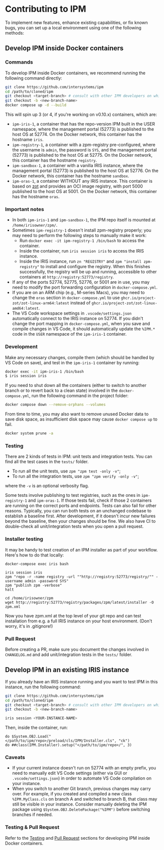 # Contributing to IPM

To implement new features, enhance existing capabilities, or fix known bugs, you can set up a local environment using one of the following methods:

## Develop IPM inside Docker containers

### Commands
To develop IPM inside Docker containers, we recommend running the following command directly:
```bash
git clone https://github.com/intersystems/ipm
cd /path/to/cloned/ipm
git checkout <target-branch> # consult with other IPM developers on which branch your PR should be targeted
git checkout -b <new-branch-name>
docker compose up -d --build
```
This will spin up 3 (or 4, if you're working on v0.10.x) containers, which are:
- `ipm-iris-1`, a container that has the repo-version IPM built in the USER namespace, where the management portal (52773) is published to the host OS at 52774. On the Docker network, this container has the hostname `iris`.
- `ipm-registry-1`, a container with a zpm-registry pre-configured, where the username is `admin`, the password is `SYS`, and the management portal (52773) is published to the host OS at 52775. On the Docker network, this container has the hostname `registry`.
- `ipm-sandbox-1`, a container with a vanilla IRIS instance, where the management portal (52773) is published to the host OS at 52776. On the Docker network, this container has the hostname `sandbox`.
- `ipm-oras-1`, a container WITHOUT any IRIS instance. This container is based on [zot](https://github.com/project-zot/zot) and provides an OCI image registry, with port 5000 published to the host OS at 5001. On the Docker network, this container has the hostname `oras`.

### Important notes
- In both `ipm-iris-1` and `ipm-sandbox-1`, the IPM repo itself is mounted at `/home/irisowner/zpm/`.
- Sometimes `ipm-registry-1` doesn't install zpm-registry properly; you may need to perform the following steps to manually make it work:
  - Run `docker exec -it ipm-registry-1 /bin/bash` to access the container.
  - Inside the container, run `iris session iris` to access the IRIS instance.
  - Inside the IRIS instance, run `zn "REGISTRY"` and `zpm "install zpm-registry"` to install and configure the registry. When this finishes successfully, the registry will be up and running, accessible to other containers at `http://registry:52773/registry`.
- If any of the ports 52774, 52775, 52776, or 5001 are in use, you may need to modify the port forwarding configuration in `docker-compose.yml`.
- If you are on an ARM chip (e.g., M-series Macs), you may need to change the `oras` section in `docker-compose.yml` to use `ghcr.io/project-zot/zot-linux-arm64:latest` instead of `ghcr.io/project-zot/zot-linux-amd64:latest`.
- The VS Code workspace settings in `.vscode/settings.json` automatically connect to the IRIS instance on 52774. If you didn't change the port mapping in `docker-compose.yml`, when you save and compile changes in VS Code, it should automatically update the `%IPM.*` code in the `USER` namespace of the `ipm-iris-1` container.

### Development
Make any necessary changes, compile them (which should be handled by VS Code on save), and test in the `ipm-iris-1` container by running:
```bash
docker exec -it ipm-iris-1 /bin/bash
$ iris session iris
```
If you need to shut down all the containers (either to switch to another branch or to revert back to a clean state) involved in the `docker-compose.yml`, run the following command in the project folder:
```bash
docker compose down --remove-orphans --volumes
```
From time to time, you may also want to remove unused Docker data to save disk space, as insufficient disk space may cause `docker compose up` to fail.
```bash
docker system prune -a
```

### Testing
There are 2 kinds of tests in IPM: unit tests and integration tests. You can find all the test cases in the `tests/` folder.

-  To run all the unit tests, use `zpm "zpm test -only -v"`;
-  To run all the integration tests, use `zpm "zpm verify -only -v"`;

where the `-v` is an optional verbosity flag.

Some tests involve publishing to test registries, such as the ones in `ipm-registry-1` and `ipm-oras-1`. If those tests fail, check if those 2 containers are running on the correct ports and endpoints. Tests can also fail for other reasons. Typically, you can run both tests on an unchanged codebase to establish a baseline first. After development, if it doesn't incur new failures beyond the baseline, then your changes should be fine. We also have CI to double-check all unit/integration tests when you open a pull request.

### Installer testing
It may be handy to test creation of an IPM installer as part of your workflow. Here's how to do that locally:

```
docker-compose exec iris bash

iris session iris
zpm "repo -r -name registry -url ""http://registry:52773/registry/"" -username admin -password SYS"
zpm "publish zpm -verbose"
halt

cd /home/irisowner/zpm
wget http://registry:52773/registry/packages/zpm/latest/installer -O zpm.xml
```

Now you have zpm.xml at the top level of your git repo and can test installation from e.g. a full IRIS instance on your host environment. (Don't worry, it's in .gitignore!)

### Pull Request
Before creating a PR, make sure you document the changes involved in `CHANGELOG.md` and add unit/integration tests in the `tests/` folder.

## Develop IPM in an existing IRIS instance
If you already have an IRIS instance running and you want to test IPM in this instance, run the following command:
```bash
git clone https://github.com/intersystems/ipm
cd /path/to/cloned/ipm
git checkout <target-branch> # consult with other IPM developers on which branch your PR should be targeted
git checkout -b <new-branch-name>

iris session <YOUR-INSTANCE-NAME>
```
Then, inside the container, run:
```objectscript
do $System.OBJ.Load("</path/to/ipm/repo>/preload/cls/IPM/Installer.cls", "ck")
do ##class(IPM.Installer).setup("</path/to/ipm/repo>/", 3)
```

### Caveats
- If your current instance doesn't run on 52774 with an empty prefix, you need to manually edit VS Code settings (either via GUI or `.vscode/settings.json`) in order to automate VS Code compilation on your instance.
- When you switch to another Git branch, previous changes may carry over. For example, if you created and compiled a new class `%IPM.MyClass.cls` on branch A and switched to branch B, that class may still be visible in your instance. Consider manually deleting the IPM package using `$System.OBJ.DeletePackage("%IPM")` before switching branches if needed.

### Testing & Pull Request
Refer to the [Testing](#testing) and [Pull Request](#pull-request) sections for developing IPM inside Docker containers.
